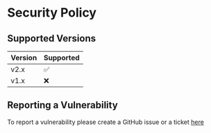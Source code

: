 # Security Policy

## Supported Versions

| Version | Supported          |
| ------- | ------------------ |
| v2.x    | :white_check_mark: |
| v1.x    | :x:                |

## Reporting a Vulnerability

To report a vulnerability please create a GitHub issue or a ticket [here](https://support.natemarcellus.com)
